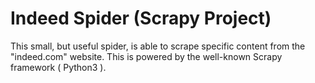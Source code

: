 # Indeed Spider (Scrapy Project)

This small, but useful spider, is able to scrape specific content from the "indeed.com"
website. This is powered by the well-known Scrapy framework ( Python3 ).
